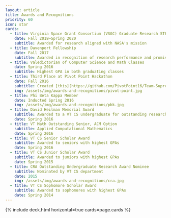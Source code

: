 ```yaml
---
layout: article
title: Awards and Recognitions
priority: 60
icon: star
cards:
  - title: Virginia Space Grant Consortium (VSGC) Graduate Research STEM Fellowship
    date: Fall 2018–Spring 2020
    subtitle: Awarded for research aligned with NASA's mission
  - title: Davenport Fellowship
    date: Fall 2017
    subtitle: Awarded in recognition of research performance and promise
  - title: Valedictorian of Computer Science and Math Classes
    date: Spring 2016
    subtitle: Highest GPA in both graduating classes
  - title: Third Place at Pivot Point Hackathon
    date: Fall 2016
    subtitle: Created [this](https://github.com/PivotPoint16/Team-Supreme) site to fight homelessness
    img: /assets/img/awards-and-recognitions/pivot-point.jpg
  - title: Phi Beta Kappa Member
    date: Inducted Spring 2016
    img: /assets/img/awards-and-recognitions/pbk.jpg
  - title: David Heilman Memorial Award
    subtitle: Awarded to a VT CS undergraduate for outstanding research
    date: Spring 2016
  - title: VT Math Outstanding Senior, ACM Option
    subtitle: Applied Computational Mathematics
    date: Spring 2016
  - title: VT CS Senior Scholar Award
    subtitle: Awarded to seniors with highest GPAs
    date: Spring 2016
  - title: VT CS Junior Scholar Award
    subtitle: Awarded to juniors with highest GPAs
    date: Spring 2015
  - title: CRA Outstanding Undergraduate Research Award Nominee
    subtitle: Nominated by VT CS department
    date: 2015
    img: /assets/img/awards-and-recognitions/cra.jpg
  - title: VT CS Sophomore Scholar Award
    subtitle: Awarded to sophomores with highest GPAs
    date: Spring 2014
---
```


{% include deck.html horizontal=true cards=page.cards %}
